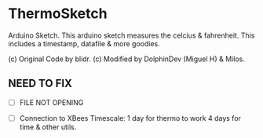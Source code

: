 # ThermoSketch
Arduino Sketch.
This arduino sketch measures the celcius & fahrenheit.
This includes a timestamp, datafile & more goodies.

(c) Original Code by blidr.
(c) Modified by DolphinDev (Miguel H) & Milos.
## NEED TO FIX
- [ ] FILE NOT OPENING
- [ ] Connection to XBees
Timescale: 1 day for thermo to work
4 days for time & other utils.


